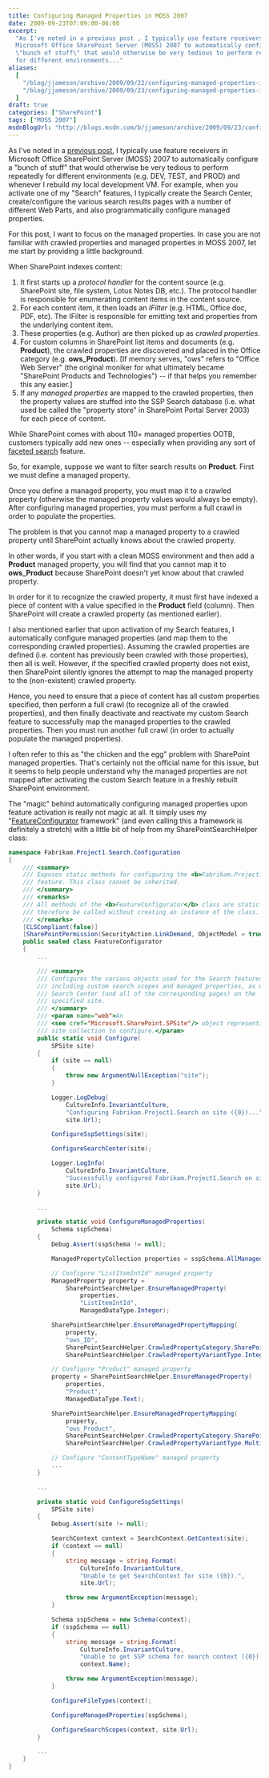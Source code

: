 ```yaml
---
title: Configuring Managed Properties in MOSS 2007
date: 2009-09-23T07:09:00-06:00
excerpt:
  "As I've noted in a previous post , I typically use feature receivers in
  Microsoft Office SharePoint Server (MOSS) 2007 to automatically configure a
  \"bunch of stuff\" that would otherwise be very tedious to perform repeatedly
  for different environments..."
aliases:
  [
    "/blog/jjameson/archive/2009/09/22/configuring-managed-properties-in-moss-2007.aspx",
    "/blog/jjameson/archive/2009/09/23/configuring-managed-properties-in-moss-2007.aspx",
  ]
draft: true
categories: ["SharePoint"]
tags: ["MOSS 2007"]
msdnBlogUrl: "http://blogs.msdn.com/b/jjameson/archive/2009/09/23/configuring-managed-properties-in-moss-2007.aspx"
---
```


As I've noted in a
[previous post](/blog/jjameson/2009/03/31/introducing-the-dr-dada-approach-to-sharepoint-development),
I typically use feature receivers in Microsoft Office SharePoint Server (MOSS)
2007 to automatically configure a "bunch of stuff" that would otherwise be very
tedious to perform repeatedly for different environments (e.g. DEV, TEST, and
PROD) and whenever I rebuild my local development VM. For example, when you
activate one of my "Search" features, I typically create the Search Center,
create/configure the various search results pages with a number of different Web
Parts, and also programmatically configure managed properties.

For this post, I want to focus on the managed properties. In case you are not
familiar with crawled properties and managed properties in MOSS 2007, let me
start by providing a little background.

When SharePoint indexes content:

1. It first starts up a _protocol handler_ for the content source (e.g.
   SharePoint site, file system, Lotus Notes DB, etc.). The protocol handler is
   responsible for enumerating content items in the content source.
1. For each content item, it then loads an _IFilter_ (e.g. HTML, Office doc,
   PDF, etc). The IFilter is responsible for emitting text and properties from
   the underlying content item.
1. These properties (e.g. Author) are then picked up as _crawled properties_.
1. For custom columns in SharePoint list items and documents (e.g. **Product**),
   the crawled properties are discovered and placed in the Office category (e.g.
   **ows_Product**). [If memory serves, "ows" refers to "Office Web Server" (the
   original moniker for what ultimately became "SharePoint Products and
   Technologies") -- if that helps you remember this any easier.]
1. If any _managed properties_ are mapped to the crawled properties, then the
   property values are stuffed into the SSP Search database (i.e. what used be
   called the "property store" in SharePoint Portal Server 2003) for each piece
   of content.

While SharePoint comes with about 110+ managed properties OOTB, customers
typically add new ones -- especially when providing any sort of
[faceted search](/blog/jjameson/2009/09/18/faceted-search-in-moss-2007-and-the-mssdocprops-issue)
feature.

So, for example, suppose we want to filter search results on **Product**. First
we must define a managed property.

Once you define a managed property, you must map it to a crawled property
(otherwise the managed property values would always be empty). After configuring
managed properties, you must perform a full crawl in order to populate the
properties.

The problem is that you cannot map a managed property to a crawled property
until SharePoint actually knows about the crawled property.

In other words, if you start with a clean MOSS environment and then add a
**Product** managed property, you will find that you cannot map it to
**ows_Product** because SharePoint doesn't yet know about that crawled property.

In order for it to recognize the crawled property, it must first have indexed a
piece of content with a value specified in the **Product** field (column). Then
SharePoint will create a crawled property (as mentioned earlier).

I also mentioned earlier that upon activation of my Search features, I
automatically configure managed properties (and map them to the corresponding
crawled properties). Assuming the crawled properties are defined (i.e. content
has previously been crawled with those properties), then all is well. However,
if the specified crawled property does not exist, then SharePoint silently
ignores the attempt to map the managed property to the (non-existent) crawled
property.

Hence, you need to ensure that a piece of content has all custom properties
specified, then perform a full crawl (to recognize all of the crawled
properties), and then finally deactivate and reactivate my custom Search feature
to successfully map the managed properties to the crawled properties. Then you
must run another full crawl (in order to actually populate the managed
properties).

I often refer to this as "the chicken and the egg" problem with SharePoint
managed properties. That's certainly not the official name for this issue, but
it seems to help people understand why the managed properties are not mapped
after activating the custom Search feature in a freshly rebuilt SharePoint
environment.

The "magic" behind automatically configuring managed properties upon feature
activation is really not magic at all. It simply uses my
"[FeatureConfigurator](/blog/jjameson/2007/03/22/what-s-in-a-name-defaultfeaturereceiver-vs-featureconfigurator)
framework" (and even calling this a framework is definitely a stretch) with a
little bit of help from my SharePointSearchHelper class:

```C#
namespace Fabrikam.Project1.Search.Configuration
{
    /// <summary>
    /// Exposes static methods for configuring the <b>Fabrikam.Project1.Search</b>
    /// feature. This class cannot be inherited.
    /// </summary>
    /// <remarks>
    /// All methods of the <b>FeatureConfigurator</b> class are static and can
    /// therefore be called without creating an instance of the class.
    /// </remarks>
    [CLSCompliant(false)]
    [SharePointPermission(SecurityAction.LinkDemand, ObjectModel = true)]
    public sealed class FeatureConfigurator
    {
        ...

        /// <summary>
        /// Configures the various objects used for the Search features,
        /// including custom search scopes and managed properties, as well as a
        /// Search Center (and all of the corresponding pages) on the
        /// specified site.
        /// </summary>
        /// <param name="web">An
        /// <see cref="Microsoft.SharePoint.SPSite"/> object representing the
        /// site collection to configure.</param>
        public static void Configure(
            SPSite site)
        {
            if (site == null)
            {
                throw new ArgumentNullException("site");
            }

            Logger.LogDebug(
                CultureInfo.InvariantCulture,
                "Configuring Fabrikam.Project1.Search on site ({0})...",
                site.Url);

            ConfigureSspSettings(site);

            ConfigureSearchCenter(site);

            Logger.LogInfo(
                CultureInfo.InvariantCulture,
                "Successfully configured Fabrikam.Project1.Search on site ({0}).",
                site.Url);
        }

        ...

        private static void ConfigureManagedProperties(
            Schema sspSchema)
        {
            Debug.Assert(sspSchema != null);

            ManagedPropertyCollection properties = sspSchema.AllManagedProperties;

            // Configure "ListItemIntId" managed property
            ManagedProperty property =
                SharePointSearchHelper.EnsureManagedProperty(
                    properties,
                    "ListItemIntId",
                    ManagedDataType.Integer);

            SharePointSearchHelper.EnsureManagedPropertyMapping(
                property,
                "ows_ID",
                SharePointSearchHelper.CrawledPropertyCategory.SharePoint,
                SharePointSearchHelper.CrawledPropertyVariantType.Integer);

            // Configure "Product" managed property
            property = SharePointSearchHelper.EnsureManagedProperty(
                properties,
                "Product",
                ManagedDataType.Text);

            SharePointSearchHelper.EnsureManagedPropertyMapping(
                property,
                "ows_Product",
                SharePointSearchHelper.CrawledPropertyCategory.SharePoint,
                SharePointSearchHelper.CrawledPropertyVariantType.MultiValuedText);

            // Configure "ContentTypeName" managed property
            ...
        }

        ...

        private static void ConfigureSspSettings(
            SPSite site)
        {
            Debug.Assert(site != null);

            SearchContext context = SearchContext.GetContext(site);
            if (context == null)
            {
                string message = string.Format(
                    CultureInfo.InvariantCulture,
                    "Unable to get SearchContext for site ({0}).",
                    site.Url);

                throw new ArgumentException(message);
            }

            Schema sspSchema = new Schema(context);
            if (sspSchema == null)
            {
                string message = string.Format(
                    CultureInfo.InvariantCulture,
                    "Unable to get SSP schema for search context ({0}).",
                    context.Name);

                throw new ArgumentException(message);
            }

            ConfigureFileTypes(context);

            ConfigureManagedProperties(sspSchema);

            ConfigureSearchScopes(context, site.Url);
        }

        ...
    }
}
```
